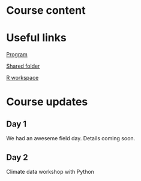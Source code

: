 # Course content

# Useful links

[Program](https://docs.google.com/document/d/1Yqz_xdYhDFAaLr2O1S5dipVMPI-DPmaJau79iyHO_WM/edit?usp=sharing)

[Shared folder](https://drive.google.com/drive/folders/1mUuUZ80TqBARQRT3GSN3KWJOMFrs14QG)

[R workspace](https://rstudio.cloud/spaces/43890/join?access_code=tvDu%2B7PMndLH%2FFUqKtQXIxfkJqLGNFzM5BoS7U0f)

# Course updates

## Day 1

We had an aweseme field day. Details coming soon.

## Day 2

Climate data workshop with Python